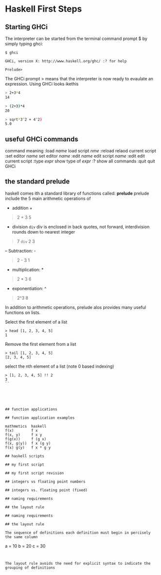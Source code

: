 # Haskell First Steps


## Starting GHCi

The interpreter can be started from the terminal command prompt $ by simply typing ghci:

```
$ ghci

GHCi, version X: http://www.haskell.org/ghc/ :? for help

Prelude>

```

The GHCi prompt > means that the interpreter is now ready to evaulate an expression.  Using GHCi looks ikethis

```zsh
> 2+3*4
14

> (2+3)*4
20

> sqrt*3^2 + 4^2)
5.0

```

## useful GHCi commands

command			meaning
:load _name_		load script _nme_
:reload			relaod current script
:set editor _name_	set editor _name_
:edit _name_		edit script _name_
:edit			edit current script
:type _expr_		show type of _expr_
:?			show all commands
:quit			quit GHCi

## the standard prelude

haskell comes ith a standard library of functions called: **prelude**
prelude include the 5 main arithmetic operations of 

- addition +
> 2 + 3
5

- division `div`
div is enclosed in back quotes, not forward, interdivision rounds down to nearest integer
> 7 `div` 2
3


– Subtraction: - 
> 2 - 3
1

- multiplication: *
> 2 * 3
6

- exponentiation: ^
> 2^3
8


In addition to arithmetic operations, prelude alos provides many useful functions on lists.

Select the first element of a list
```
> head [1, 2, 3, 4, 5]
1
```

Remove the first element from a list
```cli
> tail [1, 2, 3, 4, 5]
[2, 3, 4, 5]
```

select the nth element of a list (note 0 based indexing)
```cli
> [1, 2, 3, 4, 5] !! 2
3
``





## function applications

## function application examples

mathmetics	haskell
f(x)		f x
f(x, y)		f x y
f(g(x))		f (g x)
f(x, g(y))	f x (g y)
f(x) g(y)	f x * g y

## haskell scripts

## my first script

## my first script revision 

## integers vs floating point numbers

## integers vs. floating point (fixed)

## naming requirements

## the layout rule

## naming requirements

## the layout rule

The sequence of definitions each definition must begin in percisely the same column

```
a = 10
b = 20
c = 30
```


The layout rule avoids the need for explicit syntax to indicate the grouping of definitions

```

```

